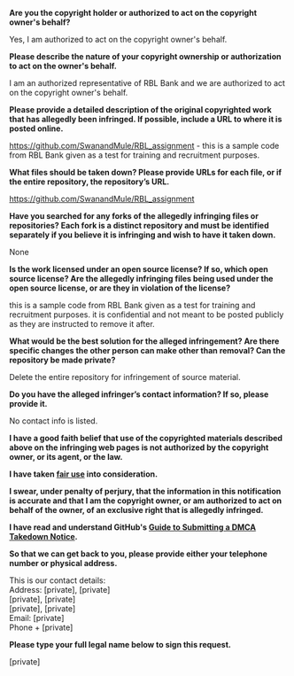 **Are you the copyright holder or authorized to act on the copyright owner's behalf?**

Yes, I am authorized to act on the copyright owner's behalf.

**Please describe the nature of your copyright ownership or authorization to act on the owner's behalf.**

I am an authorized representative of RBL Bank and we are authorized to act on the copyright owner's behalf.

**Please provide a detailed description of the original copyrighted work that has allegedly been infringed. If possible, include a URL to where it is posted online.**

https://github.com/SwanandMule/RBL_assignment - this is a sample code from RBL Bank given as a test for training and recruitment purposes.

**What files should be taken down? Please provide URLs for each file, or if the entire repository, the repository’s URL.**

https://github.com/SwanandMule/RBL_assignment

**Have you searched for any forks of the allegedly infringing files or repositories? Each fork is a distinct repository and must be identified separately if you believe it is infringing and wish to have it taken down.**

None

**Is the work licensed under an open source license? If so, which open source license? Are the allegedly infringing files being used under the open source license, or are they in violation of the license?**

this is a sample code from RBL Bank given as a test for training and recruitment purposes. it is confidential and not meant to be posted publicly as they are instructed to remove it after.

**What would be the best solution for the alleged infringement? Are there specific changes the other person can make other than removal? Can the repository be made private?**

Delete the entire repository for infringement of source material.

**Do you have the alleged infringer’s contact information? If so, please provide it.**

No contact info is listed.

**I have a good faith belief that use of the copyrighted materials described above on the infringing web pages is not authorized by the copyright owner, or its agent, or the law.**

**I have taken <a href="https://www.lumendatabase.org/topics/22">fair use</a> into consideration.**

**I swear, under penalty of perjury, that the information in this notification is accurate and that I am the copyright owner, or am authorized to act on behalf of the owner, of an exclusive right that is allegedly infringed.**

**I have read and understand GitHub's <a href="https://docs.github.com/articles/guide-to-submitting-a-dmca-takedown-notice/">Guide to Submitting a DMCA Takedown Notice</a>.**

**So that we can get back to you, please provide either your telephone number or physical address.**

This is our contact details:   
Address: [private], [private]  
[private], [private]  
[private], [private]  
Email: [private]  
Phone + [private]  

**Please type your full legal name below to sign this request.**

[private]
